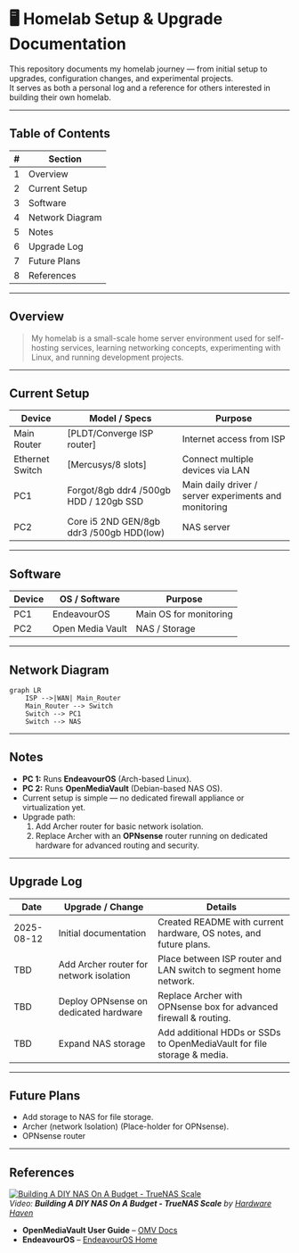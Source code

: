 # 🖥️ Homelab Setup & Upgrade Documentation

This repository documents my homelab journey — from initial setup to upgrades, configuration changes, and experimental projects.  
It serves as both a personal log and a reference for others interested in building their own homelab.

---
## Table of Contents

| # | Section |
|---|---------|
| 1 | Overview |
| 2 | Current Setup |
| 3 | Software |
| 4 | Network Diagram |
| 5 | Notes |
| 6 | Upgrade Log |
| 7 | Future Plans |
| 8 | References |

---

## Overview
> My homelab is a small-scale home server environment used for self-hosting services, learning networking concepts, experimenting with Linux, and running development projects.

---

## Current Setup 
| Device | Model / Specs | Purpose |
|--------|--------------|---------|
| Main Router | [PLDT/Converge ISP router] | Internet access from ISP |
| Ethernet Switch | [Mercusys/8 slots] | Connect multiple devices via LAN |
| PC1 | Forgot/8gb ddr4 /500gb HDD / 120gb SSD| Main daily driver / server experiments and monitoring |
| PC2 | Core i5 2ND GEN/8gb ddr3 /500gb HDD(low) | NAS server |

---

## Software 

| Device | OS / Software | Purpose |
|--------|--------------|---------|
| PC1 | EndeavourOS | Main OS for monitoring |
| PC2 | Open Media Vault | NAS / Storage |

---

## Network Diagram
```mermaid
graph LR
    ISP -->|WAN| Main_Router
    Main_Router --> Switch
    Switch --> PC1
    Switch --> NAS
```

---

## Notes
- **PC 1:** Runs **EndeavourOS** (Arch-based Linux).  
- **PC 2:** Runs **OpenMediaVault** (Debian-based NAS OS).  
- Current setup is simple — no dedicated firewall appliance or virtualization yet.  
- Upgrade path:  
  1. Add Archer router for basic network isolation.  
  2. Replace Archer with an **OPNsense** router running on dedicated hardware for advanced routing and security.
     
---

## Upgrade Log

| Date       | Upgrade / Change                           | Details                                                                 |
|------------|--------------------------------------------|-------------------------------------------------------------------------|
| 2025-08-12 | Initial documentation                      | Created README with current hardware, OS notes, and future plans.      |
| TBD        | Add Archer router for network isolation    | Place between ISP router and LAN switch to segment home network.       |
| TBD        | Deploy OPNsense on dedicated hardware      | Replace Archer with OPNsense box for advanced firewall & routing.      |
| TBD        | Expand NAS storage                         | Add additional HDDs or SSDs to OpenMediaVault for file storage & media.|



---
## Future Plans
- Add storage to NAS for file storage.
- Archer (network Isolation) (Place-holder for OPNsense).
- OPNsense router 

---

## References

[![Building A DIY NAS On A Budget - TrueNAS Scale](https://img.youtube.com/vi/jf_5FaVFnrU/maxresdefault.jpg)](https://youtu.be/jf_5FaVFnrU)  
*Video: **Building A DIY NAS On A Budget - TrueNAS Scale** by [Hardware Haven](https://www.youtube.com/@HardwareHaven)*

- **OpenMediaVault User Guide** – [OMV Docs](https://openmediavault.readthedocs.io/)
- **EndeavourOS** – [EndeavourOS Home](https://endeavouros.com/)
